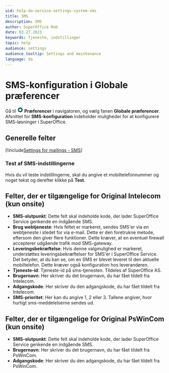 ```yaml
---
uid: help-da-service-settings-system-sms
title: SMS
description: SMS
author: SuperOffice RnD
date: 03.27.2023
keywords: Tjeneste, indstillinger
topic: help
audience: settings
audience_tooltip: Settings and maintenance
language: da
---
```


# SMS-konfiguration i Globale præferencer

Gå til ![icon][img1] **Præferencer** i navigatoren, og vælg fanen **Globale præferencer**. Afsnittet for **SMS-konfiguration** indeholder muligheder for at konfigurere SMS-løsninger i SuperOffice.

## Generelle felter

[!include[Settings for mailings - SMS](../../../../marketing/learn/includes/mailing-settings-sms.md)]

### Test af SMS-indstillingerne

Hvis du vil teste indstillingerne, skal du angive et mobiltelefonnummer og noget tekst og derefter klikke på **Test**.

## Felter, der er tilgængelige for Original Intelecom (kun onsite)

* **SMS-slutpunkt**: Dette felt skal indeholde kode, der lader SuperOffice Service genkende en indgående SMS.
* **Brug webtjeneste**: Hvis feltet er markeret, sendes SMS'er via en webtjeneste i stedet for via e-mail. Dette er den foretrukne metode, eftersom den giver flere funktioner. Dette kræver, at en eventuel firewall accepterer udgående trafik mod SMS-gateway.
* **Leveringsbekræftelse**: Hvis denne valgmulighed er markeret, understøttes leveringsbekræftelser for SMS'er i SuperOffice Service. Det betyder, at du kan se, om en SMS er blevet leveret til den aktuelle mobiltelefon. Dette kræver også konfiguration hos leverandøren.
* **Tjeneste-id**: Tjeneste-id på sms-tjenesten. Tildeles af SuperOffice AS.
* **Brugernavn**: Her skriver du det brugernavn, du har fået tildelt fra Intelecom.
* **Adgangskode**: Her skriver du den adgangskode, du har fået tildelt fra Intelecom.
* **SMS-prioritet**: Her kan du angive 1, 2 eller 3. Tallene angiver, hvor hurtigt sms-meddelelserne sendes ud.

## Felter, der er tilgængelige for Original PsWinCom (kun onsite)

* **SMS-slutpunkt**: Dette felt skal indeholde kode, der lader SuperOffice Service genkende en indgående SMS.
* **Brugernavn**: Her skriver du det brugernavn, du har fået tildelt fra PsWinCom.
* **Adgangskode**: Her skriver du den adgangskode, du har fået tildelt fra PsWinCom.

<!-- Referenced links -->

<!-- Referenced images -->
[img1]: ../../../../../../common/icons/nav-admin-preferences-active.png
